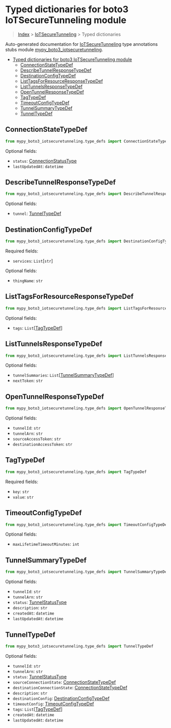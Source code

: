 # Typed dictionaries for boto3 IoTSecureTunneling module

> [Index](..) > [IoTSecureTunneling](.) > Typed dictionaries

Auto-generated documentation for
[IoTSecureTunneling](https://boto3.amazonaws.com/v1/documentation/api/1.17.72/reference/services/iotsecuretunneling.html#IoTSecureTunneling)
type annotations stubs module
[mypy_boto3_iotsecuretunneling](https://pypi.org/project/mypy-boto3-iotsecuretunneling/).

- [Typed dictionaries for boto3 IoTSecureTunneling module](#typed-dictionaries-for-boto3-iotsecuretunneling-module)
  - [ConnectionStateTypeDef](#connectionstatetypedef)
  - [DescribeTunnelResponseTypeDef](#describetunnelresponsetypedef)
  - [DestinationConfigTypeDef](#destinationconfigtypedef)
  - [ListTagsForResourceResponseTypeDef](#listtagsforresourceresponsetypedef)
  - [ListTunnelsResponseTypeDef](#listtunnelsresponsetypedef)
  - [OpenTunnelResponseTypeDef](#opentunnelresponsetypedef)
  - [TagTypeDef](#tagtypedef)
  - [TimeoutConfigTypeDef](#timeoutconfigtypedef)
  - [TunnelSummaryTypeDef](#tunnelsummarytypedef)
  - [TunnelTypeDef](#tunneltypedef)

## ConnectionStateTypeDef

```python
from mypy_boto3_iotsecuretunneling.type_defs import ConnectionStateTypeDef
```

Optional fields:

- `status`: [ConnectionStatusType](./literals.md#connectionstatustype)
- `lastUpdatedAt`: `datetime`

## DescribeTunnelResponseTypeDef

```python
from mypy_boto3_iotsecuretunneling.type_defs import DescribeTunnelResponseTypeDef
```

Optional fields:

- `tunnel`: [TunnelTypeDef](./type_defs.md#tunneltypedef)

## DestinationConfigTypeDef

```python
from mypy_boto3_iotsecuretunneling.type_defs import DestinationConfigTypeDef
```

Required fields:

- `services`: `List`\[`str`\]

Optional fields:

- `thingName`: `str`

## ListTagsForResourceResponseTypeDef

```python
from mypy_boto3_iotsecuretunneling.type_defs import ListTagsForResourceResponseTypeDef
```

Optional fields:

- `tags`: `List`\[[TagTypeDef](./type_defs.md#tagtypedef)\]

## ListTunnelsResponseTypeDef

```python
from mypy_boto3_iotsecuretunneling.type_defs import ListTunnelsResponseTypeDef
```

Optional fields:

- `tunnelSummaries`:
  `List`\[[TunnelSummaryTypeDef](./type_defs.md#tunnelsummarytypedef)\]
- `nextToken`: `str`

## OpenTunnelResponseTypeDef

```python
from mypy_boto3_iotsecuretunneling.type_defs import OpenTunnelResponseTypeDef
```

Optional fields:

- `tunnelId`: `str`
- `tunnelArn`: `str`
- `sourceAccessToken`: `str`
- `destinationAccessToken`: `str`

## TagTypeDef

```python
from mypy_boto3_iotsecuretunneling.type_defs import TagTypeDef
```

Required fields:

- `key`: `str`
- `value`: `str`

## TimeoutConfigTypeDef

```python
from mypy_boto3_iotsecuretunneling.type_defs import TimeoutConfigTypeDef
```

Optional fields:

- `maxLifetimeTimeoutMinutes`: `int`

## TunnelSummaryTypeDef

```python
from mypy_boto3_iotsecuretunneling.type_defs import TunnelSummaryTypeDef
```

Optional fields:

- `tunnelId`: `str`
- `tunnelArn`: `str`
- `status`: [TunnelStatusType](./literals.md#tunnelstatustype)
- `description`: `str`
- `createdAt`: `datetime`
- `lastUpdatedAt`: `datetime`

## TunnelTypeDef

```python
from mypy_boto3_iotsecuretunneling.type_defs import TunnelTypeDef
```

Optional fields:

- `tunnelId`: `str`
- `tunnelArn`: `str`
- `status`: [TunnelStatusType](./literals.md#tunnelstatustype)
- `sourceConnectionState`:
  [ConnectionStateTypeDef](./type_defs.md#connectionstatetypedef)
- `destinationConnectionState`:
  [ConnectionStateTypeDef](./type_defs.md#connectionstatetypedef)
- `description`: `str`
- `destinationConfig`:
  [DestinationConfigTypeDef](./type_defs.md#destinationconfigtypedef)
- `timeoutConfig`: [TimeoutConfigTypeDef](./type_defs.md#timeoutconfigtypedef)
- `tags`: `List`\[[TagTypeDef](./type_defs.md#tagtypedef)\]
- `createdAt`: `datetime`
- `lastUpdatedAt`: `datetime`
